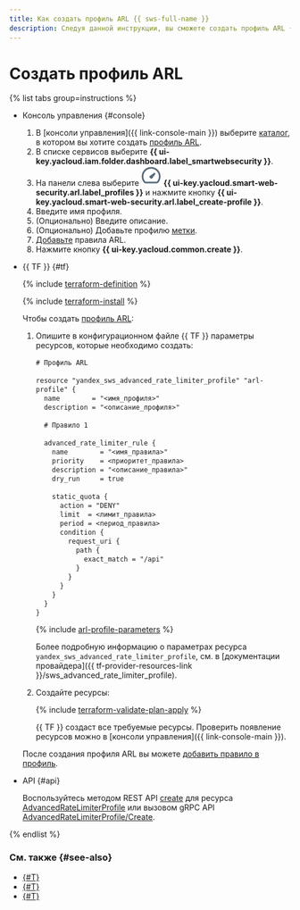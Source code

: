 ```yaml
---
title: Как создать профиль ARL {{ sws-full-name }}
description: Следуя данной инструкции, вы сможете создать профиль ARL {{ sws-full-name }}.
---
```


# Создать профиль ARL

{% list tabs group=instructions %}

- Консоль управления {#console}

  1. В [консоли управления]({{ link-console-main }}) выберите [каталог](../../resource-manager/concepts/resources-hierarchy.md#folder), в котором вы хотите создать [профиль ARL](../concepts/arl.md).
  1. В списке сервисов выберите **{{ ui-key.yacloud.iam.folder.dashboard.label_smartwebsecurity }}**.
  1. На панели слева выберите ![image](../../_assets/smartwebsecurity/arl.svg) **{{ ui-key.yacloud.smart-web-security.arl.label_profiles }}** и нажмите кнопку **{{ ui-key.yacloud.smart-web-security.arl.label_create-profile }}**.
  1. Введите имя профиля.
  1. (Опционально) Введите описание.
  1. (Опционально) Добавьте профилю [метки](../../resource-manager/concepts/labels.md).
  1. [Добавьте](arl-rule-add.md) правила ARL.
  1. Нажмите кнопку **{{ ui-key.yacloud.common.create }}**.

- {{ TF }} {#tf}

  {% include [terraform-definition](../../_tutorials/_tutorials_includes/terraform-definition.md) %}

  {% include [terraform-install](../../_includes/terraform-install.md) %}

  Чтобы создать [профиль ARL](../concepts/arl.md):

  1. Опишите в конфигурационном файле {{ TF }} параметры ресурсов, которые необходимо создать:

      ```hcl
      # Профиль ARL

      resource "yandex_sws_advanced_rate_limiter_profile" "arl-profile" {
        name        = "<имя_профиля>"
        description = "<описание_профиля>"

        # Правило 1

        advanced_rate_limiter_rule {
          name        = "<имя_правила>"
          priority    = <приоритет_правила>
          description = "<описание_правила>"
          dry_run     = true

          static_quota {
            action = "DENY"
            limit  = <лимит_правила>
            period = <период_правила>
            condition {
              request_uri {
                path {
                  exact_match = "/api"
                }
              }
            }
          }
        }
      }
      ```

      {% include [arl-profile-parameters](../../_includes/smartwebsecurity/arl-profile-parameters.md) %}

      Более подробную информацию о параметрах ресурса `yandex_sws_advanced_rate_limiter_profile`, см. в [документации провайдера]({{ tf-provider-resources-link }}/sws_advanced_rate_limiter_profile).

  1. Создайте ресурсы:

       {% include [terraform-validate-plan-apply](../../_tutorials/_tutorials_includes/terraform-validate-plan-apply.md) %}

       {{ TF }} создаст все требуемые ресурсы. Проверить появление ресурсов можно в [консоли управления]({{ link-console-main }}).

  После создания профиля ARL вы можете [добавить правило в профиль](arl-rule-add.md).

- API {#api}

  Воспользуйтесь методом REST API [create](../advanced_rate_limiter/api-ref/AdvancedRateLimiterProfile/create.md) для ресурса [AdvancedRateLimiterProfile](../advanced_rate_limiter/api-ref/AdvancedRateLimiterProfile/index.md) или вызовом gRPC API [AdvancedRateLimiterProfile/Create](../advanced_rate_limiter/api-ref/grpc/AdvancedRateLimiterProfile/create.md).

{% endlist %}

### См. также {#see-also}

* [{#T}](arl-rule-add.md)
* [{#T}](profile-update.md)
* [{#T}](arl-profile-delete.md)
